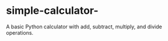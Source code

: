 # simple-calculator-
A basic Python calculator with add, subtract, multiply, and divide operations.
